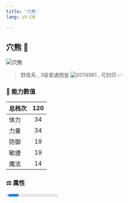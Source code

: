 ```yaml
---
title: '穴熊'
lang: zh-CN

---
```



## 穴熊 :bear:

![穴熊](https://user-images.githubusercontent.com/78347270/115937632-62f1ca80-a4d3-11eb-8c19-e1aa550ea8a8.gif) 

> 野兽系 , 3级普通图鉴 ![0014961](https://user-images.githubusercontent.com/78347270/115963859-4ea5e000-a55c-11eb-84e2-5fee99d1fbb6.gif) , 可封印 ✅ 


### 💪 能力数值

| 总档次       | 120            |
| :----------- |:-------------:|
| 体力      | 34   <Stars :number="3.5" />  |
| 力量      | 34   <Stars :number="3.5" />  |
| 防御      | 19  <Stars :number="2" />  | 
| 敏捷      | 19  <Stars :number="2" />  | 
| 魔法      | 14  <Stars :number="1.5" />   | 

### ⚖️ 属性


<Progress earth :number="2" />

<Progress water :number="8" />

<Progress fire :number="0" />

<Progress wind :number="0" />

### ✨ 技能栏 <Strong>6个</Strong>

- 攻击
- 防御
- 崩击 Lv1

### 👶 1级出现点

- 维诺亚洞窟全域



